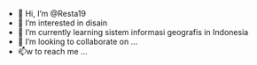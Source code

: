 - 👋 Hi, I’m @Resta19
- 👀 I’m interested in disain
- 🌱 I’m currently learning sistem informasi geografis in Indonesia
- 💞️ I’m looking to collaborate on ...
- 📫w to reach me ...

<!---
Resta19/Resta19 is a ✨ special ✨ repository because its `README.md` (this file) appears on your GitHub profile.
You can click the Preview link to take a look at your changes.
--->
